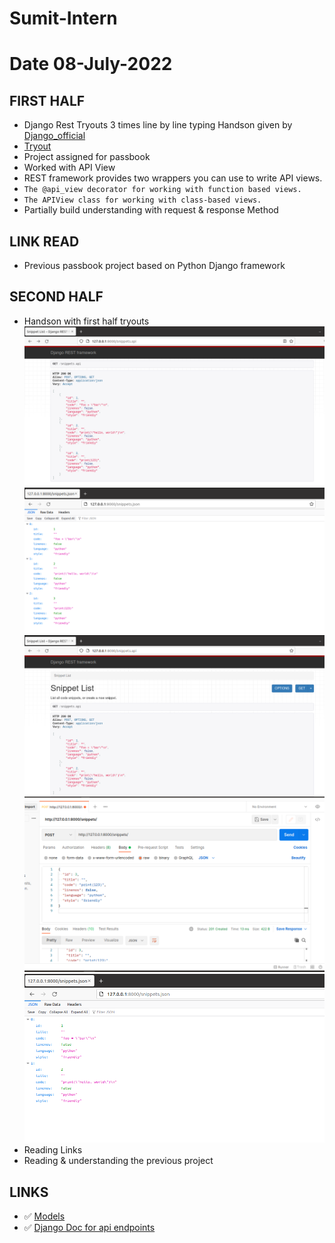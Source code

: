 # Sumit-Intern

# Date 08-July-2022

## FIRST HALF

- Django Rest Tryouts 3 times line by line typing Handson given by [Django_official](https://www.django-rest-framework.org/tutorial/1-serialization/)
- [Tryout](https://github.com/sp18-interns/Sumit-Intern/tree/main/Django_project/Tryout_project)
- Project assigned for passbook
- Worked with API View
- REST framework provides two wrappers you can use to write API views. 
- ```The @api_view decorator for working with function based views.``` 
- ```The APIView class for working with class-based views.```
- Partially build understanding with  request & response Method 

## LINK READ
- Previous passbook project based on Python Django framework

## SECOND HALF
- Handson with first half tryouts
![alt text](after_adding_api.png?raw=true)
![alt text](after_adding_json.png?raw=true)
![alt text](api_response.png?raw=true)
![alt text](data_added_post.png?raw=true)
![alt text](Json_response.png?raw=true)
- Reading Links
- Reading & understanding the previous project


## LINKS 
- ✅ [Models](https://docs.djangoproject.com/en/4.0/intro/overview/#design-your-model)
- ✅ [Django Doc for api endpoints](https://www.django-rest-framework.org/tutorial/2-requests-and-responses/)
